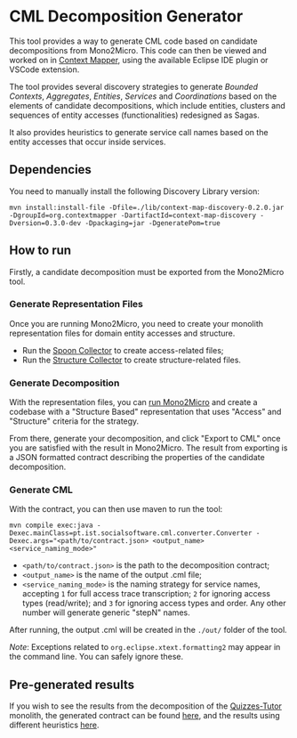 # CML Decomposition Generator

This tool provides a way to generate CML code based on candidate decompositions from Mono2Micro. This code can then be viewed and worked on in [Context Mapper](https://contextmapper.org), using the available Eclipse IDE plugin or VSCode extension.

The tool provides several discovery strategies to generate *Bounded Contexts*, *Aggregates*, *Entities*, *Services* and *Coordinations* based on the elements of candidate decompositions, which include entities, clusters and sequences of entity accesses (functionalities) redesigned as Sagas.

It also provides heuristics to generate service call names based on the entity accesses that occur inside services.

## Dependencies

You need to manually install the following Discovery Library version:

`mvn install:install-file
   -Dfile=./lib/context-map-discovery-0.2.0.jar
   -DgroupId=org.contextmapper
   -DartifactId=context-map-discovery
   -Dversion=0.3.0-dev
   -Dpackaging=jar
   -DgeneratePom=true`

## How to run

Firstly, a candidate decomposition must be exported from the Mono2Micro tool.

### Generate Representation Files

Once you are running Mono2Micro, you need to create your monolith representation files for domain entity accesses and structure.

- Run the [Spoon Collector](https://github.com/socialsoftware/mono2micro/blob/master/collectors/spoon-callgraph/README.md) to create access-related files;
- Run the [Structure Collector](https://github.com/socialsoftware/mono2micro/blob/master/collectors/structure-collector/README.md) to create structure-related files.

### Generate Decomposition

With the representation files, you can [run Mono2Micro](https://github.com/socialsoftware/mono2micro/blob/master/README.md) and create a codebase with a "Structure Based" representation that uses "Access" and "Structure" criteria for the strategy.

From there, generate your decomposition, and click "Export to CML" once you are satisfied with the result in Mono2Micro.  The result from exporting is a JSON formatted contract describing the properties of the candidate decomposition.

### Generate CML

With the contract, you can then use maven to run the tool:

`mvn compile exec:java -Dexec.mainClass=pt.ist.socialsoftware.cml.converter.Converter -Dexec.args="<path/to/contract.json> <output_name> <service_naming_mode>"`

- `<path/to/contract.json>` is the path to the decomposition contract;
- `<output_name>` is the name of the output .cml file;
- `<service_naming_mode>` is the naming strategy for service names, accepting `1` for full access trace transcription; `2` for ignoring access types (read/write); and `3` for ignoring access types and order. Any other number will generate generic "stepN" names.

After running, the output .cml will be created in the `./out/` folder of the tool.

*Note*: Exceptions related to `org.eclipse.xtext.formatting2` may appear in the command line. You can safely ignore these.

## Pre-generated results

If you wish to see the results from the decomposition of the [Quizzes-Tutor](https://quizzes-tutor.tecnico.ulisboa.pt) monolith, the generated contract can be found [here](https://github.com/socialsoftware/mono2micro/blob/master/tools/cml-converter/src/test/resources/test-contract/m2m_contract.json), and the results using different heuristics [here](https://github.com/socialsoftware/mono2micro/tree/feature/export-functionality/tools/cml-converter/out).
